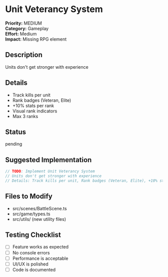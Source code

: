 # Unit Veterancy System

**Priority:** MEDIUM  
**Category:** Gameplay  
**Effort:** Medium  
**Impact:** Missing RPG element

## Description
Units don't get stronger with experience

## Details
- Track kills per unit
- Rank badges (Veteran, Elite)
- +10% stats per rank
- Visual rank indicators
- Max 3 ranks

## Status
pending

## Suggested Implementation

```typescript
// TODO: Implement Unit Veterancy System
// Units don't get stronger with experience
// Details: Track kills per unit, Rank badges (Veteran, Elite), +10% stats per rank, Visual rank indicators, Max 3 ranks
```

## Files to Modify
- src/scenes/BattleScene.ts
- src/game/types.ts
- src/utils/ (new utility files)

## Testing Checklist
- [ ] Feature works as expected
- [ ] No console errors
- [ ] Performance is acceptable
- [ ] UI/UX is polished
- [ ] Code is documented
